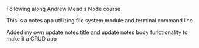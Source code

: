 Following along Andrew Mead's Node course

This is a notes app utilizing file system module and terminal command line

Added my own update notes title and update notes body functionality to make it a CRUD app